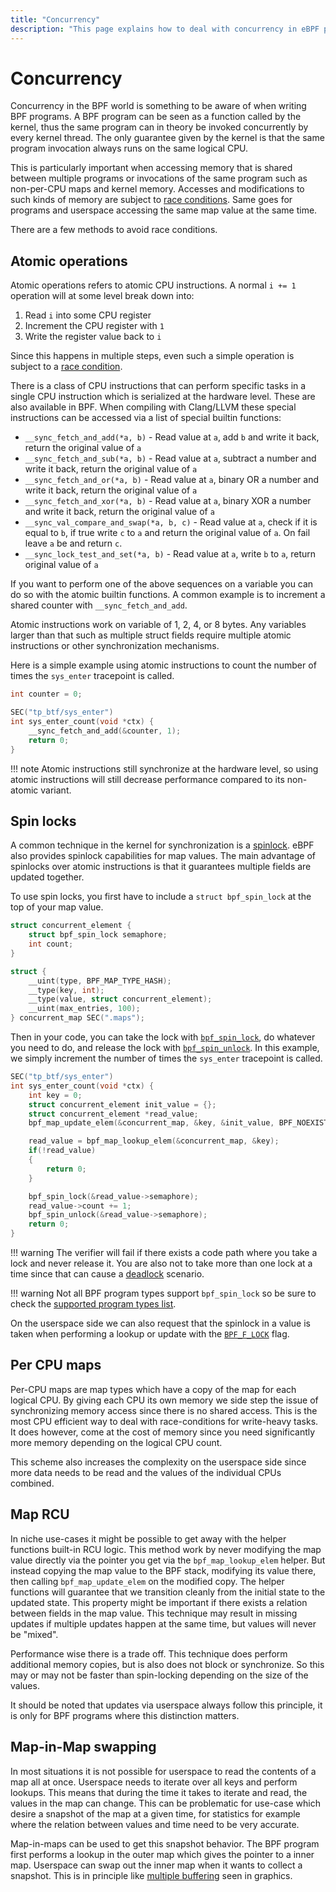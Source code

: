 ```yaml
---
title: "Concurrency"
description: "This page explains how to deal with concurrency in eBPF programs. It explains multiple methods to deal with concurrency, their pros and cons, and when to use them."
---
```

# Concurrency

Concurrency in the BPF world is something to be aware of when writing BPF programs. A BPF program can be seen as a function called by the kernel, thus the same program can in theory be invoked concurrently by every kernel thread. The only guarantee given by the kernel is that the same program invocation always runs on the same logical CPU.

This is particularly important when accessing memory that is shared between multiple programs or invocations of the same program such as non-per-CPU maps and kernel memory. Accesses and modifications to such kinds of memory are subject to [race conditions](https://en.wikipedia.org/wiki/Race_condition). Same goes for programs and userspace accessing the same map value at the same time.

There are a few methods to avoid race conditions.

## Atomic operations

Atomic operations refers to atomic CPU instructions. A normal `i += 1` operation will at some level break down into:

1. Read `i` into some CPU register
2. Increment the CPU register with `1`
3. Write the register value back to `i`

Since this happens in multiple steps, even such a simple operation is subject to a [race condition](https://en.wikipedia.org/wiki/Race_condition).

There is a class of CPU instructions that can perform specific tasks in a single CPU instruction which is serialized at the hardware level. These are also available in BPF. When compiling with Clang/LLVM these special instructions can be accessed via a list of special builtin functions:

* `__sync_fetch_and_add(*a, b)` - Read value at `a`, add `b` and write it back, return the original value of `a`
* `__sync_fetch_and_sub(*a, b)` - Read value at `a`, subtract a number and write it back, return the original value of `a`
* `__sync_fetch_and_or(*a, b)` - Read value at `a`, binary OR a number and write it back, return the original value of `a`
* `__sync_fetch_and_xor(*a, b)` - Read value at `a`, binary XOR a number and write it back, return the original value of `a`
* `__sync_val_compare_and_swap(*a, b, c)` - Read value at `a`, check if it is equal to `b`, if true write `c` to `a` and return the original value of `a`. On fail leave `a` be and return `c`.
* `__sync_lock_test_and_set(*a, b)` - Read value at `a`, write `b` to `a`, return original value of `a`

If you want to perform one of the above sequences on a variable you can do so with the atomic builtin functions. A common example is to increment a shared counter with `__sync_fetch_and_add`.

Atomic instructions work on variable of 1, 2, 4, or 8 bytes. Any variables larger than that such as multiple struct fields require multiple atomic instructions or other synchronization mechanisms.

Here is a simple example using atomic instructions to count the number of times the `sys_enter` tracepoint is called.

```c
int counter = 0;

SEC("tp_btf/sys_enter")
int sys_enter_count(void *ctx) {
	__sync_fetch_and_add(&counter, 1);
	return 0;
}
```

!!! note
	Atomic instructions still synchronize at the hardware level, so using atomic instructions will still decrease performance compared to its non-atomic variant.

## Spin locks

A common technique in the kernel for synchronization is a [spinlock](https://en.wikipedia.org/wiki/Spinlock). eBPF also provides spinlock capabilities for map values. The main advantage of spinlocks over atomic instructions is that it guarantees multiple fields are updated together.

To use spin locks, you first have to include a `struct bpf_spin_lock` at the top of your map value.

```c
struct concurrent_element {
	struct bpf_spin_lock semaphore;
	int count;
}

struct {
	__uint(type, BPF_MAP_TYPE_HASH);
	__type(key, int);
	__type(value, struct concurrent_element);
	__uint(max_entries, 100);
} concurrent_map SEC(".maps");
```

Then in your code, you can take the lock with [`bpf_spin_lock`](../helper-function/bpf_spin_lock.md), do whatever you need to do, and release the lock with [`bpf_spin_unlock`](../helper-function/bpf_spin_unlock.md). In this example, we simply increment the number of times the `sys_enter` tracepoint is called.

```c
SEC("tp_btf/sys_enter")
int sys_enter_count(void *ctx) {
	int key = 0;
	struct concurrent_element init_value = {};
	struct concurrent_element *read_value;
	bpf_map_update_elem(&concurrent_map, &key, &init_value, BPF_NOEXIST);

	read_value = bpf_map_lookup_elem(&concurrent_map, &key);
	if(!read_value)
	{
		return 0;
	}

	bpf_spin_lock(&read_value->semaphore);
	read_value->count += 1;
	bpf_spin_unlock(&read_value->semaphore);
	return 0;
}
```

!!! warning
	The verifier will fail if there exists a code path where you take a lock and never release it. You are also not to take more than one lock at a time since that can cause a [deadlock](https://en.wikipedia.org/wiki/Deadlock) scenario.

!!! warning
	Not all BPF program types support `bpf_spin_lock` so be sure to check the [supported program types list](../helper-function/bpf_spin_lock.md#program-types).

On the userspace side we can also request that the spinlock in a value is taken when performing a lookup or update with the [`BPF_F_LOCK`](../syscall/BPF_MAP_LOOKUP_ELEM.md#bpf_f_lock) flag.

## Per CPU maps

Per-CPU maps are map types which have a copy of the map for each logical CPU. By giving each CPU its own memory we side step the issue of synchronizing memory access since there is no shared access. This is the most CPU efficient way to deal with race-conditions for write-heavy tasks. It does however, come at the cost of memory since you need significantly more memory depending on the logical CPU count.

This scheme also increases the complexity on the userspace side since more data needs to be read and the values of the individual CPUs combined.

## Map RCU

In niche use-cases it might be possible to get away with the helper functions built-in RCU logic. This method work by never modifying the map value directly via the pointer you get via the `bpf_map_lookup_elem` helper. But instead copying the map value to the BPF stack, modifying its value there, then calling `bpf_map_update_elem` on the modified copy. The helper functions will guarantee that we transition cleanly from the initial state to the updated state. This property might be important if there exists a relation between fields in the map value. This technique may result in missing updates if multiple updates happen at the same time, but values will never be "mixed".

Performance wise there is a trade off. This technique does perform additional memory copies, but is also does not block or synchronize. So this may or may not be faster than spin-locking depending on the size of the values.

It should be noted that updates via userspace always follow this principle, it is only for BPF programs where this distinction matters.

## Map-in-Map swapping

In most situations it is not possible for userspace to read the contents of a map all at once. Userspace needs to iterate over all keys and perform lookups. This means that during the time it takes to iterate and read, the values in the map can change. This can be problematic for use-case which desire a snapshot of the map at a given time, for statistics for example where the relation between values and time need to be very accurate.

Map-in-maps can be used to get this snapshot behavior. The BPF program first performs a lookup in the outer map which gives the pointer to a inner map. Userspace can swap out the inner map when it wants to collect a snapshot. This is in principle like [multiple buffering](https://en.wikipedia.org/wiki/Multiple_buffering) seen in graphics.
